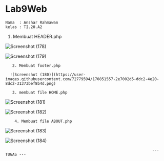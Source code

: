# Lab9Web

    Nama  : Anshar Rahmawan
    kelas : TI.20.A2
    
    
1. Membuat HEADER.php

![Screenshot (178)](https://user-images.githubusercontent.com/72779594/170850965-059bea84-5aa2-4d06-b2d0-641adc4bead1.png)

![Screenshot (179)](https://user-images.githubusercontent.com/72779594/170850970-6934ff4a-5318-4153-9c3c-babb5f767c31.png)

       2. Membuat footer.php
      
      ![Screenshot (180)](https://user-images.githubusercontent.com/72779594/170851557-2e7002d5-ddc2-4e20-8dc2-31373bef8b4d.png)

       3. membuat file HOME.php

![Screenshot (181)](https://user-images.githubusercontent.com/72779594/170851582-c9c97ad7-5bcc-4209-9b11-a9b80ed5e26c.png)

![Screenshot (182)](https://user-images.githubusercontent.com/72779594/170851594-f12b69dd-2829-47ae-9fa7-e435e38f3d76.png)

        4. Membuat file ABOUT.php
        
![Screenshot (183)](https://user-images.githubusercontent.com/72779594/170851637-d43db1de-ea7c-427f-b568-ba169e146b48.png)

![Screenshot (184)](https://user-images.githubusercontent.com/72779594/170851640-189fef5d-23b3-4849-888e-962e4d2bbfb2.png)

                                                                    --- TUGAS ---
